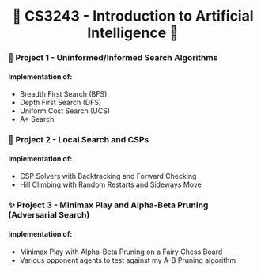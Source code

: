 <h1 align="center">📄 CS3243 - Introduction to Artificial Intelligence 📄</h1>

### 🚀 Project 1 - Uninformed/Informed Search Algorithms

#### Implementation of:
- Breadth First Search (BFS)
- Depth First Search (DFS)
- Uniform Cost Search (UCS)
- A* Search

### :flashlight: Project 2 - Local Search and CSPs

#### Implementation of:
- CSP Solvers with Backtracking and Forward Checking
- Hill Climbing with Random Restarts and Sideways Move

### ✨ Project 3 - Minimax Play and Alpha-Beta Pruning (Adversarial Search)

#### Implementation of:
- Minimax Play with Alpha-Beta Pruning on a Fairy Chess Board
- Various opponent agents to test against my A-B Pruning algorithm
